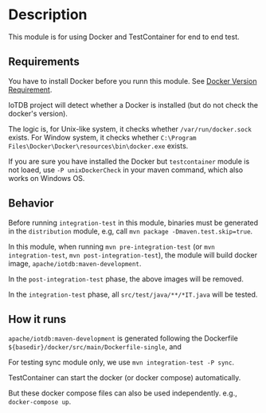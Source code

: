 <!--

    Licensed to the Apache Software Foundation (ASF) under one
    or more contributor license agreements.  See the NOTICE file
    distributed with this work for additional information
    regarding copyright ownership.  The ASF licenses this file
    to you under the Apache License, Version 2.0 (the
    "License"); you may not use this file except in compliance
    with the License.  You may obtain a copy of the License at

        http://www.apache.org/licenses/LICENSE-2.0

    Unless required by applicable law or agreed to in writing,
    software distributed under the License is distributed on an
    "AS IS" BASIS, WITHOUT WARRANTIES OR CONDITIONS OF ANY
    KIND, either express or implied.  See the License for the
    specific language governing permissions and limitations
    under the License.

-->

# Description

This module is for using Docker and TestContainer for end to end test.

## Requirements

You have to install Docker before you runn this module.
See [Docker Version Requirement](https://www.testcontainers.org/supported_docker_environment/).

IoTDB project will detect whether a Docker is installed (but do not check the docker's version).

The logic is, for Unix-like system, it checks whether `/var/run/docker.sock` exists.
For Window system, it checks whether `C:\Program Files\Docker\Docker\resources\bin\docker.exe` exists.

If you are sure you have installed the Docker but `testcontainer` module is not loaed, use `-P unixDockerCheck`
in your maven command, which also works on Windows OS.

## Behavior

Before running `integration-test` in this module, binaries must be generated in the `distribution` module,
e.g, call `mvn package -Dmaven.test.skip=true`.

In this module, when running `mvn pre-integration-test` (or `mvn integration-test`, `mvn post-integration-test`),
the module will build docker image, `apache/iotdb:maven-development`.

In the `post-integration-test` phase, the above images will be removed.

In the `integration-test` phase, all `src/test/java/**/*IT.java` will be tested.

## How it runs

`apache/iotdb:maven-development` is generated following the Dockerfile `${basedir}/docker/src/main/Dockerfile-single`, and

For testing sync module only, we use `mvn integration-test -P sync`.

TestContainer can start the docker (or docker compose) automatically.

But these docker compose files can also be used independently.
e.g., `docker-compose up`.


